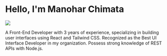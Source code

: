 
# Hello, I'm Manohar Chimata
<a href="https://www.linkedin.com/in/manohar-chimata-943424210/"><img src="https://upload.wikimedia.org/wikipedia/commons/8/81/LinkedIn_icon.svg" /></a>

A Front-End Developer with 3 years of experience, specializing in building user interfaces using React and Tailwind CSS. Recognized as the Best UI Interface Developer in my organization. Possess strong knowledge of REST APIs with Node.js.


